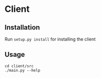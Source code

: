 
# Client

## Installation
Run `setup.py install` for installing the client

## Usage
```
cd client/src
./main.py --help
```
